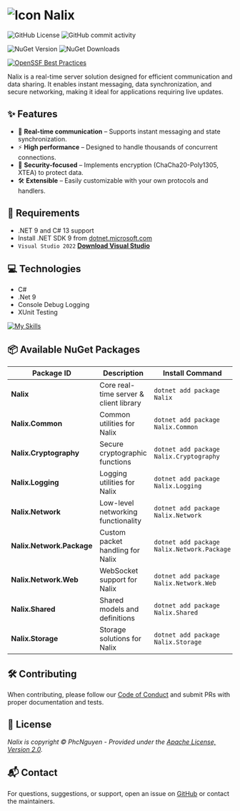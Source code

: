 # ![Icon](https://raw.githubusercontent.com/phcnguyen/Notio/refs/heads/master/assets/Nalix.ico) **Nalix**

![GitHub License](https://img.shields.io/github/license/phcnguyen/Nalix?style=flat-square)
![GitHub commit activity](https://img.shields.io/github/commit-activity/m/phcnguyen/Nalix?style=flat-square&logo=github)

![NuGet Version](https://img.shields.io/nuget/v/Nalix?style=flat-square&logo=nuget)
![NuGet Downloads](https://img.shields.io/nuget/dt/Nalix?style=flat-square&logo=nuget)

[![OpenSSF Best Practices](https://www.bestpractices.dev/projects/10470/badge)](https://www.bestpractices.dev/projects/10470)

Nalix is a real-time server solution designed for efficient communication and data sharing. It enables instant messaging, data synchronization, and secure networking, making it ideal for applications requiring live updates.

## ✨ Features

- 🔄 **Real-time communication** – Supports instant messaging and state synchronization.
- ⚡ **High performance** – Designed to handle thousands of concurrent connections.
- 🔐 **Security-focused** – Implements encryption (ChaCha20-Poly1305, XTEA) to protect data.
- 🛠️ **Extensible** – Easily customizable with your own protocols and handlers.

## 🔧 Requirements

- .NET 9 and C# 13 support
- Install .NET SDK 9 from [dotnet.microsoft.com](https://dotnet.microsoft.com/)
- `Visual Studio 2022` [**Download Visual Studio**](https://visualstudio.microsoft.com/downloads/)

## 💻 Technologies

- C#
- .Net 9
- Console Debug Logging
- XUnit Testing

[![My Skills](https://skillicons.dev/icons?i=dotnet,cs,docker,git)](https://skillicons.dev)


## 📦 Available NuGet Packages

| Package ID                |Description                             | Install Command                            |
|---------------------------|----------------------------------------|--------------------------------------------|
| **Nalix**                 | Core real-time server & client library | `dotnet add package Nalix`                 |
| **Nalix.Common**          | Common utilities for Nalix             | `dotnet add package Nalix.Common`          |
| **Nalix.Cryptography**    | Secure cryptographic functions         | `dotnet add package Nalix.Cryptography`    |
| **Nalix.Logging**         | Logging utilities for Nalix            | `dotnet add package Nalix.Logging`         |
| **Nalix.Network**         | Low-level networking functionality     | `dotnet add package Nalix.Network`         |
| **Nalix.Network.Package** | Custom packet handling for Nalix       | `dotnet add package Nalix.Network.Package` |
| **Nalix.Network.Web**     | WebSocket support for Nalix            | `dotnet add package Nalix.Network.Web`     |
| **Nalix.Shared**          | Shared models and definitions          | `dotnet add package Nalix.Shared`          |
| **Nalix.Storage**         | Storage solutions for Nalix            | `dotnet add package Nalix.Storage`         |

## 🛠️ Contributing

When contributing, please follow our [Code of Conduct](CODE_OF_CONDUCT.md) and submit PRs with proper documentation and tests.

## 📜 License

_Nalix is copyright &copy; PhcNguyen - Provided under the [Apache License, Version 2.0](http://apache.org/licenses/LICENSE-2.0.html)._

## 📬 Contact

For questions, suggestions, or support, open an issue on [GitHub](https://github.com/phcnguyen/Nalix/issues) or contact the maintainers.
